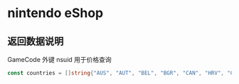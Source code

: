 # nintendo eShop

## 返回数据说明

GameCode 外键
nsuid 用于价格查询

```go
const countries = []string{"AUS", "AUT", "BEL", "BGR", "CAN", "HRV", "CYP", "CZE", "DNK", "EST", "FIN", "FRA", "DEU", "GRC", "HUN", "IRL", "ITA", "JPN", "LVA", "LTU", "LUX", "MLT", "MEX", "NLD", "NZL", "NOR", "POL", "PRT", "ROU", "RUS", "SVK", "SVN", "ZAF", "ESP", "SWE", "CHE", "GBR", "USA"}
```

